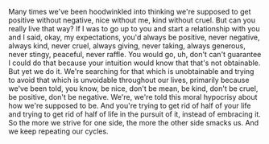  Many times we've been hoodwinkled into thinking we're supposed to get positive without negative, nice without me, kind without cruel. But can you really live that way? If I was to go up to you and start a relationship with you and I said, okay, my expectations, you'd always be positive, never negative, always kind, never cruel, always giving, never taking, always generous, never stingy, peaceful, never raffle. You would go, uh, don't can't guarantee I could do that because your intuition would know that that's not obtainable. But yet we do it. We're searching for that which is unobtainable and trying to avoid that which is unvoidable throughout our lives, primarily because we've been told, you know, be nice, don't be mean, be kind, don't be cruel, be positive, don't be negative. We're, we're told this moral hypocrisy about how we're supposed to be. And you're trying to get rid of half of your life and trying to get rid of half of life in the pursuit of it, instead of embracing it. So the more we strive for one side, the more the other side smacks us. And we keep repeating our cycles.